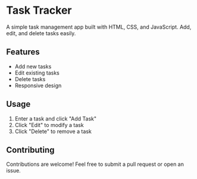 # Task Tracker

A simple task management app built with HTML, CSS, and JavaScript. Add, edit, and delete tasks easily.

## Features

- Add new tasks
- Edit existing tasks
- Delete tasks
- Responsive design

## Usage

1. Enter a task and click "Add Task"
2. Click "Edit" to modify a task
3. Click "Delete" to remove a task

## Contributing

Contributions are welcome! Feel free to submit a pull request or open an issue.
